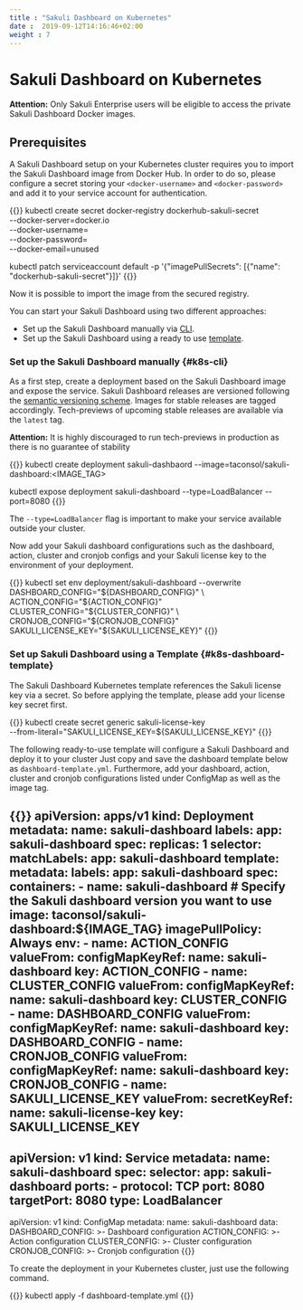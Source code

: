 ```yaml
---
title : "Sakuli Dashboard on Kubernetes"
date :  2019-09-12T14:16:46+02:00
weight : 7
---
```


# Sakuli Dashboard on Kubernetes

**Attention:** Only Sakuli Enterprise users will be eligible to access the private Sakuli Dashboard Docker images.

## Prerequisites
A Sakuli Dashboard setup on your Kubernetes cluster requires you to import the Sakuli Dashboard image from Docker Hub. In order to do so, please configure a secret storing your `<docker-username>` and `<docker-password>` and add it to your service account for authentication.

{{<highlight bash>}}
kubectl create secret docker-registry dockerhub-sakuli-secret \
 --docker-server=docker.io \
 --docker-username=<docker-username> \
 --docker-password=<docker-password> \
 --docker-email=unused
 
kubectl patch serviceaccount default -p '{"imagePullSecrets": [{"name": "dockerhub-sakuli-secret"}]}'
{{</highlight>}}
 
Now it is possible to import the image from the secured registry.

You can start your Sakuli Dashboard using two different approaches:
- Set up the Sakuli Dashboard manually via [CLI](#k8s-cli).
- Set up the Sakuli Dashboard using a ready to use [template](#k8s-dashboard-template).
 
### Set up the Sakuli Dashboard manually {#k8s-cli}

As a first step, create a deployment based on the Sakuli Dashboard image and expose the service.
Sakuli Dashboard releases are versioned following the [semantic versioning scheme](https://semver.org/).
Images for stable releases are tagged accordingly.
Tech-previews of upcoming stable releases are available via the `latest` tag.

**Attention:** It is highly discouraged to run tech-previews in production as there is no guarantee of stability

{{<highlight bash>}}
kubectl create deployment sakuli-dashbaord --image=taconsol/sakuli-dashboard:<IMAGE_TAG>

kubectl expose deployment sakuli-dashboard --type=LoadBalancer --port=8080
{{</highlight>}}

The `--type=LoadBalancer` flag is important to make your service available outside your cluster.

Now add your Sakuli dashboard configurations such as the dashboard, action, cluster and cronjob configs and your 
Sakuli license key to the environment of your deployment.

{{<highlight bash>}}
kubectl set env deployment/sakuli-dashboard --overwrite \
 DASHBOARD_CONFIG="${DASHBOARD_CONFIG}" \
 ACTION_CONFIG="${ACTION_CONFIG}" \
 CLUSTER_CONFIG="${CLUSTER_CONFIG}" \
 CRONJOB_CONFIG="${CRONJOB_CONFIG}" \
 SAKULI_LICENSE_KEY="${SAKULI_LICENSE_KEY}"
{{</highlight>}}

### Set up Sakuli Dashboard using a Template {#k8s-dashboard-template}

The Sakuli Dashboard Kubernetes template references the Sakuli license key via a secret.
So before applying the template, please add your license key secret first.
 
{{<highlight bash>}}
kubectl create secret generic sakuli-license-key \
 --from-literal="SAKULI_LICENSE_KEY=${SAKULI_LICENSE_KEY}"
{{</highlight>}}

The following ready-to-use template will configure a Sakuli Dashboard and deploy it to your cluster
Just copy and save the dashboard template below as `dashboard-template.yml`. Furthermore, add your dashboard, action, 
cluster and cronjob configurations listed under ConfigMap as well as the image tag.

{{<highlight yaml>}}
apiVersion: apps/v1
kind: Deployment
metadata:
  name: sakuli-dashboard
  labels:
    app: sakuli-dashboard
spec:
  replicas: 1
  selector:
    matchLabels:
      app: sakuli-dashboard
  template:
    metadata:
      labels:
        app: sakuli-dashboard
    spec:
      containers:
        - name: sakuli-dashboard
          # Specify the Sakuli dashboard version you want to use
          image: taconsol/sakuli-dashboard:${IMAGE_TAG}
          imagePullPolicy: Always
          env:
            - name: ACTION_CONFIG
              valueFrom:
                configMapKeyRef:
                  name: sakuli-dashboard
                  key: ACTION_CONFIG
            - name: CLUSTER_CONFIG
              valueFrom:
                configMapKeyRef:
                  name: sakuli-dashboard
                  key: CLUSTER_CONFIG
            - name: DASHBOARD_CONFIG
              valueFrom:
                configMapKeyRef:
                  name: sakuli-dashboard
                  key: DASHBOARD_CONFIG
            - name: CRONJOB_CONFIG
              valueFrom:
                configMapKeyRef:
                  name: sakuli-dashboard
                  key: CRONJOB_CONFIG
            - name: SAKULI_LICENSE_KEY
              valueFrom:
                secretKeyRef:
                  name: sakuli-license-key
                  key: SAKULI_LICENSE_KEY
---
apiVersion: v1
kind: Service
metadata:
  name: sakuli-dashboard
spec:
  selector:
    app: sakuli-dashboard
  ports:
    - protocol: TCP
      port: 8080
      targetPort: 8080
  type: LoadBalancer
---
apiVersion: v1
kind: ConfigMap
metadata:
  name: sakuli-dashboard
data:
  DASHBOARD_CONFIG: >-
    Dashboard configuration
  ACTION_CONFIG: >-
    Action configuration
  CLUSTER_CONFIG: >-
    Cluster configuration
  CRONJOB_CONFIG: >-
    Cronjob configuration
{{</highlight>}}  

To create the deployment in your Kubernetes cluster, just use the following command.

{{<highlight bash>}}
kubectl apply -f dashboard-template.yml
{{</highlight>}}  
